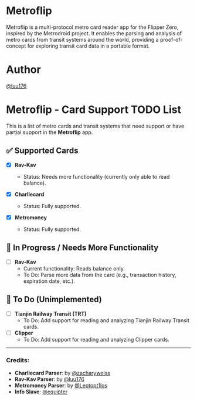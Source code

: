 # Metroflip
Metroflip is a multi-protocol metro card reader app for the Flipper Zero, inspired by the Metrodroid project. It enables the parsing and analysis of metro cards from transit systems around the world, providing a proof-of-concept for exploring transit card data in a portable format.

# Author
[@luu176](https://github.com/luu176)

# Metroflip - Card Support TODO List

This is a list of metro cards and transit systems that need support or have partial support in the **Metroflip** app.

## ✅ Supported Cards
- [x] **Rav-Kav**  
  - Status: Needs more functionality (currently only able to read balance).

- [x] **Charliecard**  
  - Status: Fully supported.
     
- [x] **Metromoney**  
  - Status: Fully supported.

## 🚧 In Progress / Needs More Functionality
- [ ] **Rav-Kav**  
  - Current functionality: Reads balance only.  
  - To Do: Parse more data from the card (e.g., transaction history, expiration date, etc.).

## 📝 To Do (Unimplemented)
- [ ] **Tianjin Railway Transit (TRT)**  
  - To Do: Add support for reading and analyzing Tianjin Railway Transit cards.
- [ ] **Clipper**  
  - To Do: Add support for reading and analyzing Clipper cards.

---

### Credits:
- **Charliecard Parser**: by [@zacharyweiss](https://github.com/zacharyweiss)
- **Rav-Kav Parser**: by [@luu176](https://github.com/luu176)
- **Metromoney Parser**: by [@Leptopt1los](https://github.com/Leptopt1los)
- **Info Slave**: [@equipter](https://github.com/equipter)


